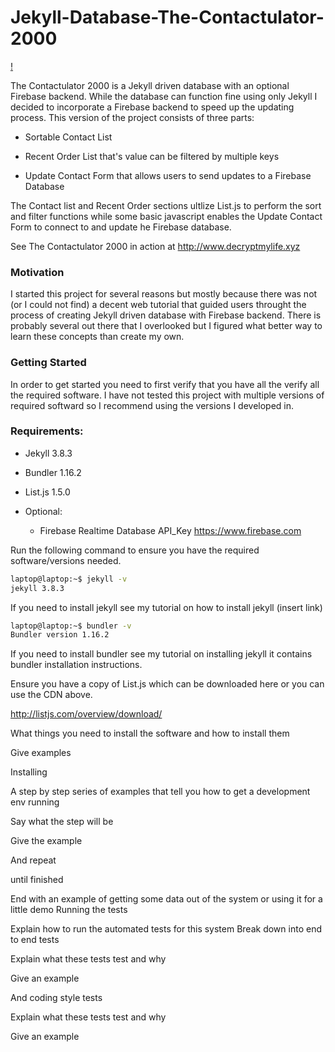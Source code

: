 
# Jekyll-Database-The-Contactulator-2000

[!](http://i63.tinypic.com/netec.png)

The Contactulator 2000 is a Jekyll driven database with an optional Firebase backend.  While the database can function fine using only Jekyll I decided to incorporate a Firebase backend to speed up the updating process.  This version of the project consists of three parts:

- Sortable Contact List

- Recent Order List that's value can be filtered by multiple keys

- Update Contact Form that allows users to send updates to a Firebase Database

The Contact list and Recent Order sections ultlize List.js to perform the sort and filter functions while some basic javascript enables the Update Contact Form to connect to and update he Firebase database.  

See The Contactulator 2000 in action at http://www.decryptmylife.xyz 

### Motivation

I started this project for several reasons but mostly because there was not (or I could not find) a decent web tutorial that guided users throught the process of creating Jekyll driven database with Firebase backend.  There is probably several out there that I overlooked but I figured what better way to learn these concepts than create my own.  

### Getting Started

In order to get started you need to first verify that you have all the verify all the required software. I have not tested this project with multiple versions of required softward so I recommend using the versions I developed in.  

### Requirements:

- Jekyll 3.8.3
- Bundler 1.16.2
- List.js 1.5.0 <script src="//cdnjs.cloudflare.com/ajax/libs/list.js/1.5.0/list.min.js"></script>

- Optional:
     - Firebase Realtime Database API_Key  https://www.firebase.com 

Run the following command to ensure you have the required software/versions needed.
```sh
laptop@laptop:~$ jekyll -v
jekyll 3.8.3
```
If you need to install jekyll see my tutorial on how to install jekyll (insert link)
```sh
laptop@laptop:~$ bundler -v
Bundler version 1.16.2
```
If you need to install bundler see my tutorial on installing jekyll it contains bundler installation instructions.

Ensure you have a copy of List.js which can be downloaded here or you can use the CDN above.  

http://listjs.com/overview/download/

What things you need to install the software and how to install them

Give examples

Installing

A step by step series of examples that tell you how to get a development env running

Say what the step will be

Give the example

And repeat

until finished

End with an example of getting some data out of the system or using it for a little demo
Running the tests

Explain how to run the automated tests for this system
Break down into end to end tests

Explain what these tests test and why

Give an example

And coding style tests

Explain what these tests test and why

Give an example
